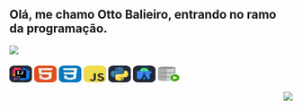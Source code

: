 ## Olá, me chamo Otto Balieiro, entrando no ramo da programação.




<div>
<a href="#">
<img height="180em" src="https://github-readme-stats.vercel.app/api/top-langs/?username=ottobalieiro&langs_count=8&theme=dark"
</div>



<div style="display: inline_block"><br>
  <a><img align="center" alt="otto-intellij" height="30" width="40" src="https://raw.githubusercontent.com/tandpfun/skill-icons/main/icons/Idea-Dark.svg"></a>
  <a><img align="center" alt="otto-html5" height="30" width="40" src="https://raw.githubusercontent.com/tandpfun/skill-icons/main/icons/HTML.svg"></a>
  <a><img align="center" alt="otto-css3" height="30" width="40" src="https://raw.githubusercontent.com/tandpfun/skill-icons/main/icons/CSS.svg"></a>
  <a><img align="center" alt="otto-javaScript" height="30" width="40" src="https://raw.githubusercontent.com/tandpfun/skill-icons/main/icons/JavaScript.svg"></a>
  <a><img align="center" alt="otto-python" height="30" width="40" src="https://raw.githubusercontent.com/tandpfun/skill-icons/65dea6c4eaca7da319e552c09f4cf5a9a8dab2c8/icons/Python-Dark.svg"></a>
  <a><img align="center" alt="otto-androidstudio" height="30" width="40" src="https://raw.githubusercontent.com/tandpfun/skill-icons/main/icons/AndroidStudio-Dark.svg"></a>
  <a><img align="center" alt="otto-sqldeveloper" height="30" width="40" src="https://raw.githubusercontent.com/devicons/devicon/6910f0503efdd315c8f9b858234310c06e04d9c0/icons/sqldeveloper/sqldeveloper-original.svg"></a>
</div>

<div align ="right"><br>
  <a href="https://www.linkedin.com/in/otto-balieiro" target="_blank"><img src="https://img.shields.io/badge/-LinkedIn-%230077B5?style=for-the-badge&logo=linkedin&logoColor=white" target="_blank"></a> 
</div>
